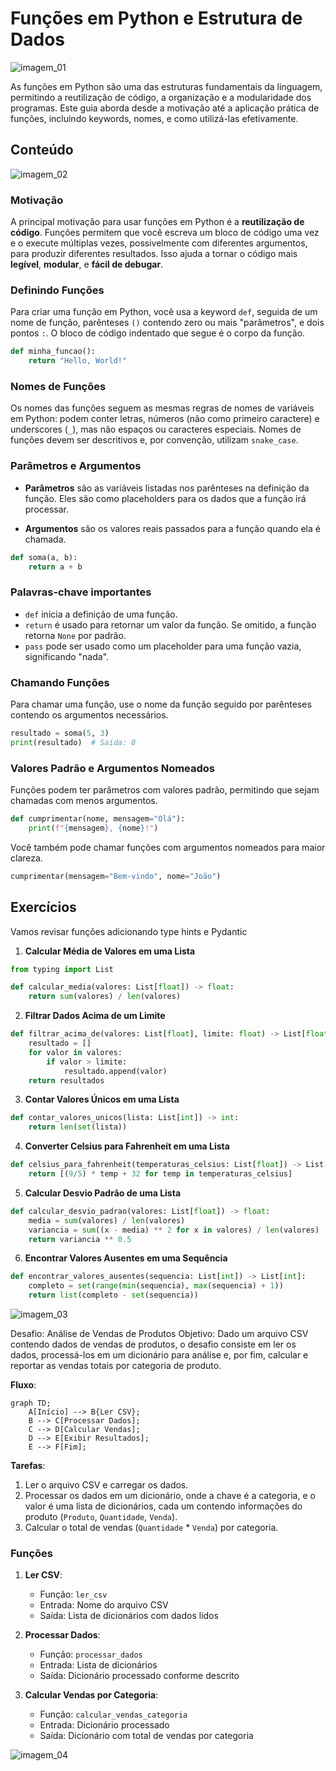 
# Funções em Python e Estrutura de Dados 

![imagem_01](./pic/1.jpg)

As funções em Python são uma das estruturas fundamentais da linguagem, permitindo a reutilização de código, a organização e a modularidade dos programas. Este guia aborda desde a motivação até a aplicação prática de funções, incluindo keywords, nomes, e como utilizá-las efetivamente.

## Conteúdo

![imagem_02](./pic/2.jpg)

### Motivação

A principal motivação para usar funções em Python é a **reutilização de código**. Funções permitem que você escreva um bloco de código uma vez e o execute múltiplas vezes, possivelmente com diferentes argumentos, para produzir diferentes resultados. Isso ajuda a tornar o código mais **legível**, **modular**, e **fácil de debugar**.

### Definindo Funções

Para criar uma função em Python, você usa a keyword `def`, seguida de um nome de função, parênteses `()` contendo zero ou mais "parâmetros", e dois pontos `:`. O bloco de código indentado que segue é o corpo da função.

```python
def minha_funcao():
    return "Hello, World!"
```

### Nomes de Funções

Os nomes das funções seguem as mesmas regras de nomes de variáveis em Python: podem conter letras, números (não como primeiro caractere) e underscores (`_`), mas não espaços ou caracteres especiais. Nomes de funções devem ser descritivos e, por convenção, utilizam `snake_case`.

### Parâmetros e Argumentos

* **Parâmetros** são as variáveis listadas nos parênteses na definição da função. Eles são como placeholders para os dados que a função irá processar.
    
* **Argumentos** são os valores reais passados para a função quando ela é chamada.
    

```python
def soma(a, b):
    return a + b
```

### Palavras-chave importantes

* `def` inicia a definição de uma função.
* `return` é usado para retornar um valor da função. Se omitido, a função retorna `None` por padrão.
* `pass` pode ser usado como um placeholder para uma função vazia, significando "nada".

### Chamando Funções

Para chamar uma função, use o nome da função seguido por parênteses contendo os argumentos necessários.

```python
resultado = soma(5, 3)
print(resultado)  # Saída: 8
```

### Valores Padrão e Argumentos Nomeados

Funções podem ter parâmetros com valores padrão, permitindo que sejam chamadas com menos argumentos.

```python
def cumprimentar(nome, mensagem="Olá"):
    print(f"{mensagem}, {nome}!")
```

Você também pode chamar funções com argumentos nomeados para maior clareza.

```python
cumprimentar(mensagem="Bem-vindo", nome="João")
```

## Exercícios

Vamos revisar funções adicionando type hints e Pydantic

1. **Calcular Média de Valores em uma Lista**

```python
from typing import List

def calcular_media(valores: List[float]) -> float:
    return sum(valores) / len(valores)
```

2. **Filtrar Dados Acima de um Limite**

```python
def filtrar_acima_de(valores: List[float], limite: float) -> List[float]:
    resultado = []
    for valor in valores:
        if valor > limite:
            resultado.append(valor)
    return resultados
```

3. **Contar Valores Únicos em uma Lista**

```python
def contar_valores_unicos(lista: List[int]) -> int:
    return len(set(lista))
```

4. **Converter Celsius para Fahrenheit em uma Lista**

```python
def celsius_para_fahrenheit(temperaturas_celsius: List[float]) -> List[float]:
    return [(9/5) * temp + 32 for temp in temperaturas_celsius]
```

5. **Calcular Desvio Padrão de uma Lista**

```python
def calcular_desvio_padrao(valores: List[float]) -> float:
    media = sum(valores) / len(valores)
    variancia = sum((x - media) ** 2 for x in valores) / len(valores)
    return variancia ** 0.5
```

6. **Encontrar Valores Ausentes em uma Sequência**

```python
def encontrar_valores_ausentes(sequencia: List[int]) -> List[int]:
    completo = set(range(min(sequencia), max(sequencia) + 1))
    return list(completo - set(sequencia))
```

![imagem_03](./pic/3.jpg)

Desafio: Análise de Vendas de Produtos
Objetivo: Dado um arquivo CSV contendo dados de vendas de produtos, o desafio consiste em ler os dados, processá-los em um dicionário para análise e, por fim, calcular e reportar as vendas totais por categoria de produto.

**Fluxo**:

```mermaid
graph TD;
    A[Início] --> B{Ler CSV};
    B --> C[Processar Dados];
    C --> D[Calcular Vendas];
    D --> E[Exibir Resultados];
    E --> F[Fim];
```

**Tarefas**:

1. Ler o arquivo CSV e carregar os dados.
2. Processar os dados em um dicionário, onde a chave é a categoria, e o valor é uma lista de dicionários, cada um contendo informações do produto (`Produto`, `Quantidade`, `Venda`).
3. Calcular o total de vendas (`Quantidade` * `Venda`) por categoria.

### Funções

1. **Ler CSV**:
    
    * Função: `ler_csv`
    * Entrada: Nome do arquivo CSV
    * Saída: Lista de dicionários com dados lidos
2. **Processar Dados**:
    
    * Função: `processar_dados`
    * Entrada: Lista de dicionários
    * Saída: Dicionário processado conforme descrito
3. **Calcular Vendas por Categoria**:
    
    * Função: `calcular_vendas_categoria`
    * Entrada: Dicionário processado
    * Saída: Dicionário com total de vendas por categoria

![imagem_04](./pic/4.jpg)